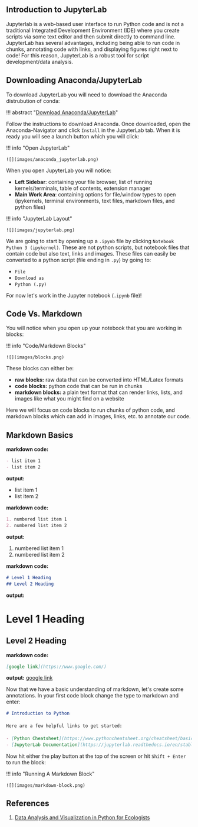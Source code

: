 ## Introduction to JupyterLab

Jupyterlab is a web-based user interface to run Python code and is not a traditional Integrated Development Environment (IDE) where you create scripts via some text editor and then submit directly to command line. JupyterLab has several advantages, including being able to run code in chunks, annotating code with links, and displaying figures right next to code! For this reason, JupyterLab is a robust tool for script development/data analysis. 

## Downloading Anaconda/JupyterLab

To download JupyterLab you will need to download the Anaconda distrubution of conda:

!!! abstract "[Download Anaconda/JupyterLab](https://www.anaconda.com/download)"

Follow the instructions to download Anaconda. Once downloaded, open the Anaconda-Navigator and click `Install` in the JupyterLab tab. When it is ready you will see a launch button which you will click:

!!! info "Open JupyterLab"

    ![](images/anaconda_jupyterlab.png)

When you open JupyterLab you will notice:

- **Left Sidebar**: containing your file browser, list of running kernels/terminals, table of contents, extension manager
- **Main Work Area**: containing options for file/window types to open (ipykernels, terminal environments, text files, markdown files, and python files)

!!! info "JupyterLab Layout"

    ![](images/jupyterlab.png)

We are going to start by opening up a `.ipynb` file by clicking `Notebook Python 3 (ipykernel)`. These are not python scripts, but notebook files that contain code but also text, links and images. These files can easily be converted to a python script (file ending in `.py`) by going to:

- `File`
- `Download as`
- `Python (.py)`

For now let's work in the Jupyter notebook (`.ipynb` file)!

## Code Vs. Markdown

You will notice when you open up your notebook that you are working in blocks:

!!! info "Code/Markdown Blocks"

    ![](images/blocks.png)

These blocks can either be:

- **raw blocks:** raw data that can be converted into HTML/Latex formats
- **code blocks:** python code that can be run in chunks
- **markdown blocks:** a plain text format that can render links, lists, and images like what you might find on a website

Here we will focus on code blocks to run chunks of python code, and markdown blocks which can add in images, links, etc. to annotate our code.

## Markdown Basics

**markdown code:**

```md
- list item 1
- list item 2
```
**output:**
- list item 1
- list item 2

**markdown code:**

```md
1. numbered list item 1
2. numbered list item 2
```
**output:**
1. numbered list item 1
2. numbered list item 2

**markdown code:**

```md
# Level 1 Heading
## Level 2 Heading
```
**output:**
# Level 1 Heading
## Level 2 Heading

**markdown code:**

```md
[google link](https://www.google.com/)
```
**output:**
[google link](https://www.google.com/)

Now that we have a basic understanding of markdown, let's create some annotations. In your first code block change the type to markdown and enter:

```md
# Introduction to Python 

Here are a few helpful links to get started:

- [Python Cheatsheet](https://www.pythoncheatsheet.org/cheatsheet/basics)
- [JupyterLab Documentation](https://jupyterlab.readthedocs.io/en/stable/)
```

Now hit either the play button at the top of the screen or hit `Shift + Enter` to run the block:

!!! info "Running A Markdown Block"

    ![](images/markdown-block.png)


## References

1. [Data Analysis and Visualization in Python for Ecologists](https://datacarpentry.org/python-ecology-lesson/index.html)
